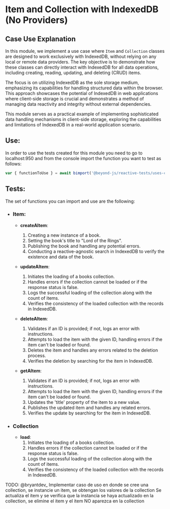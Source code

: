 # Item and Collection with IndexedDB (No Providers)

## Case Use Explanation

In this module, we implement a use case where `Item` and `Collection` classes are designed to work exclusively with
IndexedDB, without relying on any local or remote data providers. The key objective is to demonstrate how these classes
can directly interact with IndexedDB for all data operations, including creating, reading, updating, and deleting (CRUD)
items.

The focus is on utilizing IndexedDB as the sole storage medium, emphasizing its capabilities for handling structured
data within the browser. This approach showcases the potential of IndexedDB in web applications where client-side
storage is crucial and demonstrates a method of managing data reactivity and integrity without external dependencies.

This module serves as a practical example of implementing sophisticated data handling mechanisms in client-side storage,
exploring the capabilities and limitations of IndexedDB in a real-world application scenario.

## Use:

In order to use the tests created for this module you need to go to localhost:950 and from the console import the
function you want to test as follows:

```js
var { functionToUse } = await bimport('@beyond-js/reactive-tests/uses-cases/only-local');
```

## Tests:

The set of functions you can import and use are the following:

-   ### Item:

    -   **createAItem**:

        1. Creating a new instance of a book.
        2. Setting the book's title to "Lord of the Rings".
        3. Publishing the book and handling any potential errors.
        4. Conducting a reactive-agnostic search in IndexedDB to verify the existence and data of the book.

    -   **updateAItem**:

        1. Initiates the loading of a books collection.
        2. Handles errors if the collection cannot be loaded or if the response status is false.
        3. Logs the successful loading of the collection along with the count of items.
        4. Verifies the consistency of the loaded collection with the records in IndexedDB.

    -   **deleteAItem**:

        1. Validates if an ID is provided; if not, logs an error with instructions.
        2. Attempts to load the item with the given ID, handling errors if the item can't be loaded or found.
        3. Deletes the item and handles any errors related to the deletion process.
        4. Verifies the deletion by searching for the item in IndexedDB.

    -   **getAItem**:

        1. Validates if an ID is provided; if not, logs an error with instructions.
        2. Attempts to load the item with the given ID, handling errors if the item can't be loaded or found.
        3. Updates the 'title' property of the item to a new value.
        4. Publishes the updated item and handles any related errors.
        5. Verifies the update by searching for the item in IndexedDB.

-   ### Collection
    -   **load**:
        1. Initiates the loading of a books collection.
        2. Handles errors if the collection cannot be loaded or if the response status is false.
        3. Logs the successful loading of the collection along with the count of items.
        4. Verifies the consistency of the loaded collection with the records in IndexedDB.

TODO: @bryantdev\_ Implementar caso de uso en donde se cree una collection, se instancie un item, se obtengan los
valores de la collection Se actualiza el item y se verifica que la instancia se haya actualizado en la collection, se
elimine el item y el item NO aparezca en la collection

